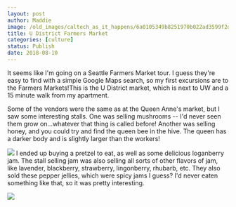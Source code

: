 ```yaml
---
layout: post
author: Maddie
image: /old_images/caltech_as_it_happens/6a0105349b8251970b022ad3599f2d200c.jpg
title: U District Farmers Market
categories: [culture]
status: Publish
date: 2018-08-10
---
```


It seems like I'm going on a Seattle Farmers Market tour. I guess they're easy to find with a simple Google Maps search, so my first excursions are to the Farmers Markets!This is the U District market, which is next to UW and a 15 minute walk from my apartment.

Some of the vendors were the same as at the Queen Anne's market, but I saw some interesting stalls. One was selling mushrooms -- I'd never seen them grow on...whatever that thing is called before! Another was selling honey, and you could try and find the queen bee in the hive. The queen has a darker body and is slightly larger than the workers!


![](/old_images/caltech_as_it_happens/6a0105349b8251970b022ad3599f25200c.jpg)
I ended up buying a pretzel to eat, as well as some delicious loganberry jam. The stall selling jam was also selling all sorts of other flavors of jam, like lavender, blackberry, strawberry, lingonberry, rhubarb, etc. They also sold these pepper jellies, which were spicy jams I guess? I'd never eaten something like that, so it was pretty interesting.


![](/old_images/6a01b8d28f2857970c022ad37fa26f200d-pi.jpg)
